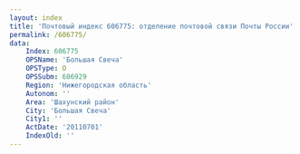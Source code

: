 ```yaml
---
layout: index
title: 'Почтовый индекс 606775: отделение почтовой связи Почты России'
permalink: /606775/
data:
    Index: 606775
    OPSName: 'Большая Свеча'
    OPSType: О
    OPSSubm: 606929
    Region: 'Нижегородская область'
    Autonom: ''
    Area: 'Шахунский район'
    City: 'Большая Свеча'
    City1: ''
    ActDate: '20110701'
    IndexOld: ''
---
```

